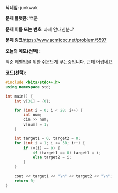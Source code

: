 **닉네임**: junkwak

**문제 플랫폼**: 백준

**문제 이름 또는 번호**: 과제 안내신분..?

**문제 링크**https://www.acmicpc.net/problem/5597

**오늘의 메모(선택)**: 

백준 레벨업을 위한 쉬운단계 푸는중입니다. 근데 어렵네요.


**코드(선택)**:

```cpp
#include <bits/stdc++.h>
using namespace std;

int main() {
    int v[31] = {0};

    for (int i = 0; i < 28; i++) {
        int num;
        cin >> num;
        v[num] = 1;
    }

    int target1 = 0, target2 = 0;
    for (int i = 1; i <= 30; i++) {
        if (v[i] == 0) {
            if (target1 == 0) target1 = i;
            else target2 = i;
        }
    }

    cout << target1 << "\n" << target2 << "\n";
    return 0;
}

